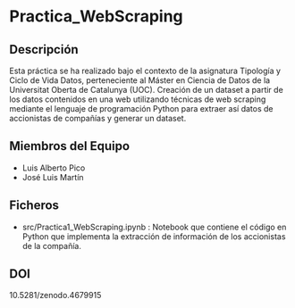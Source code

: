 # Practica_WebScraping

## Descripción
Esta práctica se ha realizado bajo el contexto de la asignatura Tipología y Ciclo de Vida Datos, perteneciente al Máster en Ciencia de Datos de la Universitat Oberta de Catalunya (UOC). 
Creación de un dataset a partir de los datos contenidos en una web utilizando técnicas de web scraping mediante el lenguaje de programación Python para extraer así datos de accionistas de compañías y generar un dataset.

## Miembros del Equipo
* Luis Alberto Pico
* José Luis Martín

## Ficheros
* src/Practica1_WebScraping.ipynb : Notebook que contiene el código en Python que implementa la extracción de información de los accionistas de la compañía.

## DOI
10.5281/zenodo.4679915
